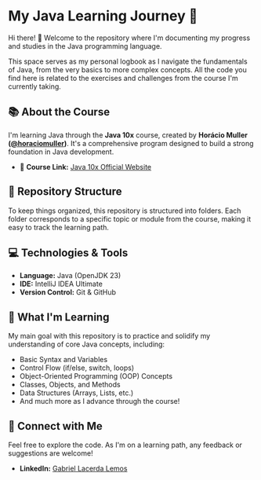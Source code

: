 # My Java Learning Journey 🚀

Hi there! 👋 Welcome to the repository where I'm documenting my progress and studies in the Java programming language.

This space serves as my personal logbook as I navigate the fundamentals of Java, from the very basics to more complex concepts. All the code you find here is related to the exercises and challenges from the course I'm currently taking.

## 📚 About the Course

I'm learning Java through the **Java 10x** course, created by **Horácio Muller ([@horaciomuller](https://github.com/horaciomuller))**. It's a comprehensive program designed to build a strong foundation in Java development.

* 🔗 **Course Link:** [Java 10x Official Website](https://java10x.dev/?ref=S96141156Q)

## 📂 Repository Structure

To keep things organized, this repository is structured into folders. Each folder corresponds to a specific topic or module from the course, making it easy to track the learning path.

## 💻 Technologies & Tools

* **Language:** Java (OpenJDK 23)
* **IDE:** IntelliJ IDEA Ultimate
* **Version Control:** Git & GitHub

## 🎯 What I'm Learning

My main goal with this repository is to practice and solidify my understanding of core Java concepts, including:

* Basic Syntax and Variables
* Control Flow (if/else, switch, loops)
* Object-Oriented Programming (OOP) Concepts
* Classes, Objects, and Methods
* Data Structures (Arrays, Lists, etc.)
* And much more as I advance through the course!

## 🔗 Connect with Me

Feel free to explore the code. As I'm on a learning path, any feedback or suggestions are welcome!

* **LinkedIn:** [Gabriel Lacerda Lemos](https://www.linkedin.com/in/gabriel-lacerda-4b13a5324/)
